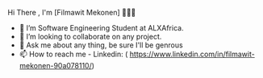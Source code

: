 Hi There , I'm [Filmawit Mekonen] 👋👋👋
- 🌱 I’m Software Engineering Student at ALXAfrica.
- 👯 I’m looking to collaborate on any project.
- 💬 Ask me about any thing, be sure I'll be genrous
- 📫 How to reach me - Linkedin: ( https://www.linkedin.com/in/filmawit-mekonen-90a078110/)

<!---
fila2021/fila2021 is a ✨ special ✨ repository because its `README.md` (this file) appears on your GitHub profile.
You can click the Preview link to take a look at your changes.
--->
